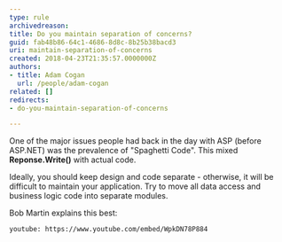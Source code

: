 ```yaml
---
type: rule
archivedreason: 
title: Do you maintain separation of concerns?
guid: fab48b86-64c1-4686-8d8c-8b25b38bacd3
uri: maintain-separation-of-concerns
created: 2018-04-23T21:35:57.0000000Z
authors:
- title: Adam Cogan
  url: /people/adam-cogan
related: []
redirects:
- do-you-maintain-separation-of-concerns

---
```


One of the major issues people had back in the day with ASP (before ASP.NET) was the prevalence of "Spaghetti Code". This mixed  **Reponse.Write()** with actual code.

<!--endintro-->

Ideally, you should keep design and code separate - otherwise, it will be difficult to maintain your application. Try to move all data access and business logic code into separate modules.

Bob Martin explains this best:


`youtube: https://www.youtube.com/embed/WpkDN78P884`
